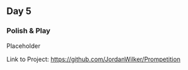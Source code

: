 ## Day 5

### Polish & Play

Placeholder

Link to Project: https://github.com/JordanWilker/Prompetition